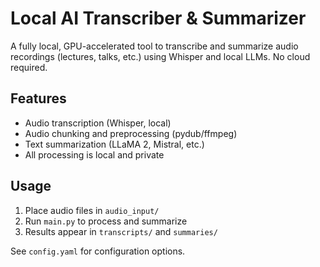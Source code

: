 # Local AI Transcriber & Summarizer

A fully local, GPU-accelerated tool to transcribe and summarize audio recordings (lectures, talks, etc.) using Whisper and local LLMs. No cloud required.

## Features
- Audio transcription (Whisper, local)
- Audio chunking and preprocessing (pydub/ffmpeg)
- Text summarization (LLaMA 2, Mistral, etc.)
- All processing is local and private

## Usage
1. Place audio files in `audio_input/`
2. Run `main.py` to process and summarize
3. Results appear in `transcripts/` and `summaries/`

See `config.yaml` for configuration options.
